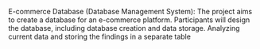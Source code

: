 E-commerce Database (Database Management System): 
The project aims to create a database for an e-commerce platform.
Participants will design the database, including database creation and data storage.
Analyzing current data and storing the findings in a separate table
